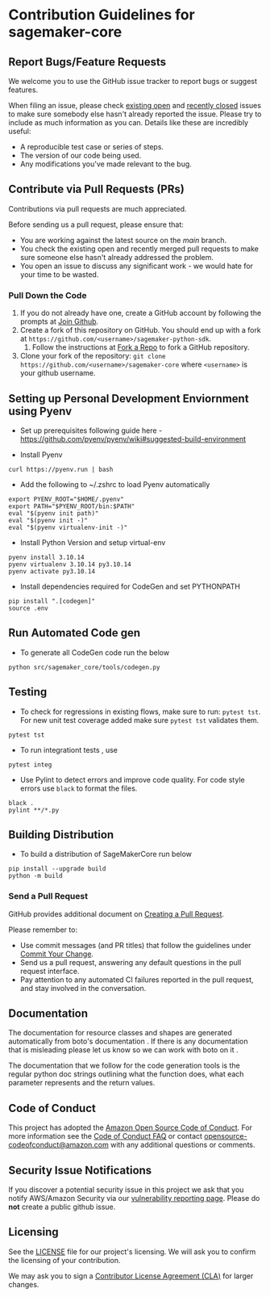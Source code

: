 # Contribution Guidelines for sagemaker-core

## Report Bugs/Feature Requests

We welcome you to use the GitHub issue tracker to report bugs or suggest features.

When filing an issue, please check [existing open](https://github.com/aws/sagemaker-core/issues) and [recently closed](https://github.com/aws/sagemaker-core/issues?q=is%3Aissue+is%3Aclosed) issues to make sure somebody else hasn't already
reported the issue. Please try to include as much information as you can. Details like these are incredibly useful:

* A reproducible test case or series of steps.
* The version of our code being used.
* Any modifications you've made relevant to the bug.

## Contribute via Pull Requests (PRs)

Contributions via pull requests are much appreciated.

Before sending us a pull request, please ensure that:

* You are working against the latest source on the *main* branch.
* You check the existing open and recently merged pull requests to make sure someone else hasn't already addressed the problem.
* You open an issue to discuss any significant work - we would hate for your time to be wasted.


### Pull Down the Code

1. If you do not already have one, create a GitHub account by following the prompts at [Join Github](https://github.com/join).
1. Create a fork of this repository on GitHub. You should end up with a fork at `https://github.com/<username>/sagemaker-python-sdk`.
   1. Follow the instructions at [Fork a Repo](https://help.github.com/en/articles/fork-a-repo) to fork a GitHub repository.
1. Clone your fork of the repository: `git clone https://github.com/<username>/sagemaker-core` where `<username>` is your github username.


## Setting up Personal Development Enviornment using Pyenv
* Set up prerequisites following guide here -  https://github.com/pyenv/pyenv/wiki#suggested-build-environment

* Install Pyenv
```
curl https://pyenv.run | bash
```

* Add the following to  ~/.zshrc to load Pyenv automatically
```
export PYENV_ROOT="$HOME/.pyenv"
export PATH="$PYENV_ROOT/bin:$PATH"
eval "$(pyenv init path)"
eval "$(pyenv init -)"
eval "$(pyenv virtualenv-init -)"
```

* Install Python Version and setup virtual-env
```
pyenv install 3.10.14
pyenv virtualenv 3.10.14 py3.10.14
pyenv activate py3.10.14
```

* Install dependencies required for CodeGen and set PYTHONPATH
```
pip install ".[codegen]"
source .env
```

## Run Automated Code gen
* To generate all CodeGen code run the below
```
python src/sagemaker_core/tools/codegen.py
```

## Testing
* To check for regressions in existing flows, make sure to run: `pytest tst`. For new unit test coverage added make sure `pytest tst` validates them. 
```
pytest tst
```
* To run integrationt tests , use
```
pytest integ
```
* Use Pylint to detect errors and improve code quality. For code style errors use `black` to format the files.
```
black .
pylint **/*.py
```

## Building Distribution
* To build a distribution of SageMakerCore run below
```
pip install --upgrade build
python -m build
```

### Send a Pull Request

GitHub provides additional document on [Creating a Pull Request](https://help.github.com/articles/creating-a-pull-request/).

Please remember to:
* Use commit messages (and PR titles) that follow the guidelines under [Commit Your Change](#commit-your-change).
* Send us a pull request, answering any default questions in the pull request interface.
* Pay attention to any automated CI failures reported in the pull request, and stay involved in the conversation.

## Documentation 

The documentation for resource classes and shapes are generated automatically from boto's documentation .
If there is any documentation that is misleading please let us know so we can work with boto on it . 

The documentation that we follow for the code generation tools is the regular python doc strings outlining what the function does,
what each parameter represents and the return values.

## Code of Conduct

This project has adopted the [Amazon Open Source Code of Conduct](https://aws.github.io/code-of-conduct).
For more information see the [Code of Conduct FAQ](https://aws.github.io/code-of-conduct-faq) or contact
opensource-codeofconduct@amazon.com with any additional questions or comments.

## Security Issue Notifications

If you discover a potential security issue in this project we ask that you notify AWS/Amazon Security via our [vulnerability reporting page](http://aws.amazon.com/security/vulnerability-reporting/). Please do **not** create a public github issue.


## Licensing

See the [LICENSE](https://github.com/aws/sagemaker-core/blob/master/LICENSE) file for our project's licensing. We will ask you to confirm the licensing of your contribution.

We may ask you to sign a [Contributor License Agreement (CLA)](http://en.wikipedia.org/wiki/Contributor_License_Agreement) for larger changes.

